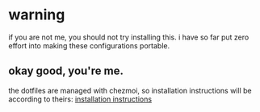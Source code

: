 # warning
if you are not me, you should not try installing this.
i have so far put zero effort into making these configurations portable.

## okay good, you're me.
the dotfiles are managed with chezmoi, so installation instructions will be according to theirs: [installation instructions](https://www.chezmoi.io/quick-start/#start-using-chezmoi-on-your-current-machine)
